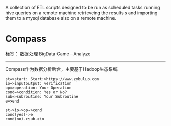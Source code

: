 A collection of ETL scripts designed to be run as scheduled tasks 
running hive queries on a remote machine retrieveing the results 
s
and importing them to a mysql database also on a remote machine.

# Compass

标签： 数据处理 BigData Game－Analyze 

---

Compass作为数据分析后台，主要基于Hadoop生态系统

```flow
st=>start: Start:>https://www.zybuluo.com
io=>inputoutput: verification
op=>operation: Your Operation
cond=>condition: Yes or No?
sub=>subroutine: Your Subroutine
e=>end

st->io->op->cond
cond(yes)->e
cond(no)->sub->io
```


